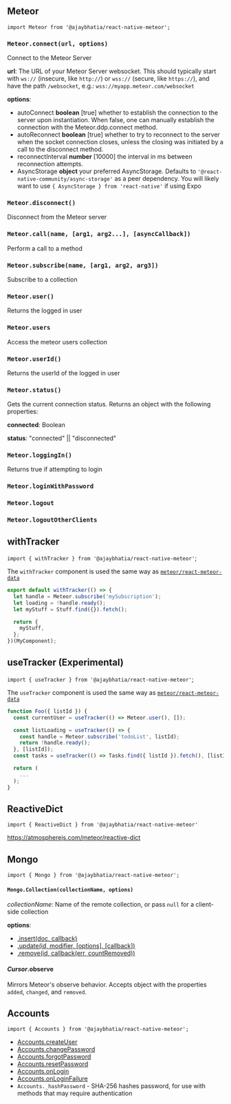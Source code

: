 ## Meteor

`import Meteor from '@ajaybhatia/react-native-meteor';`

### `Meteor.connect(url, options)`

Connect to the Meteor Server

**url**: The URL of your Meteor Server websocket. This should typically start with `ws://` (insecure, like `http://`) or `wss://` (secure, like `https://`), and have the path `/websocket`, e.g.: `wss://myapp.meteor.com/websocket`

**options**:

- autoConnect **boolean** [true] whether to establish the connection to the server upon instantiation. When false, one can manually establish the connection with the Meteor.ddp.connect method.
- autoReconnect **boolean** [true] whether to try to reconnect to the server when the socket connection closes, unless the closing was initiated by a call to the disconnect method.
- reconnectInterval **number** [10000] the interval in ms between reconnection attempts.
- AsyncStorage **object** your preferred AsyncStorage. Defaults to `'@react-native-community/async-storage'` as a peer dependency. You will likely want to use `{ AsyncStorage } from 'react-native'` if using Expo

### `Meteor.disconnect()`

Disconnect from the Meteor server

### `Meteor.call(name, [arg1, arg2...], [asyncCallback])`

Perform a call to a method

### `Meteor.subscribe(name, [arg1, arg2, arg3])`

Subscribe to a collection

### `Meteor.user()`

Returns the logged in user

### `Meteor.users`

Access the meteor users collection

### `Meteor.userId()`

Returns the userId of the logged in user

### `Meteor.status()`

Gets the current connection status. Returns an object with the following properties:

**connected**: Boolean

**status**: "connected" || "disconnected"

### `Meteor.loggingIn()`

Returns true if attempting to login

### `Meteor.loginWithPassword`

### `Meteor.logout`

### `Meteor.logoutOtherClients`

## withTracker

`import { withTracker } from '@ajaybhatia/react-native-meteor'`;

The `withTracker` component is used the same way as [`meteor/react-meteor-data`](https://guide.meteor.com/react.html#using-withTracker)

```javascript
export default withTracker(() => {
  let handle = Meteor.subscribe('mySubscription');
  let loading = !handle.ready();
  let myStuff = Stuff.find({}).fetch();

  return {
    myStuff,
  };
})(MyComponent);
```

## useTracker (Experimental)

`import { useTracker } from '@ajaybhatia/react-native-meteor'`;

The `useTracker` component is used the same way as [`meteor/react-meteor-data`](https://github.com/meteor/react-packages/tree/master/packages/react-meteor-data#usetrackerreactivefn-deps-hook)

```javascript
function Foo({ listId }) {
  const currentUser = useTracker(() => Meteor.user(), []);

  const listLoading = useTracker(() => {
    const handle = Meteor.subscribe('todoList', listId);
    return !handle.ready();
  }, [listId]);
  const tasks = useTracker(() => Tasks.find({ listId }).fetch(), [listId]);

  return (
    ...
  );
}
```

## ReactiveDict

`import { ReactiveDict } from '@ajaybhatia/react-native-meteor'`

https://atmospherejs.com/meteor/reactive-dict

## Mongo

`import { Mongo } from '@ajaybhatia/react-native-meteor';`

#### `Mongo.Collection(collectionName, options)`

_collectionName_: Name of the remote collection, or pass `null` for a client-side collection

**options**:

- [.insert(doc, callback)](http://docs.meteor.com/#/full/insert)
- [.update(id, modifier, [options], [callback])](http://docs.meteor.com/#/full/update)
- [.remove(id, callback(err, countRemoved))](http://docs.meteor.com/#/full/remove)

#### _Cursor_.observe

Mirrors Meteor's observe behavior. Accepts object with the properties `added`, `changed`, and `removed`.

## Accounts

`import { Accounts } from '@ajaybhatia/react-native-meteor';`

- [Accounts.createUser](http://docs.meteor.com/#/full/accounts_createuser)
- [Accounts.changePassword](http://docs.meteor.com/#/full/accounts_forgotpassword)
- [Accounts.forgotPassword](http://docs.meteor.com/#/full/accounts_changepassword)
- [Accounts.resetPassword](http://docs.meteor.com/#/full/accounts_resetpassword)
- [Accounts.onLogin](http://docs.meteor.com/#/full/accounts_onlogin)
- [Accounts.onLoginFailure](http://docs.meteor.com/#/full/accounts_onloginfailure)
- `Accounts._hashPassword` - SHA-256 hashes password, for use with methods that may require authentication
